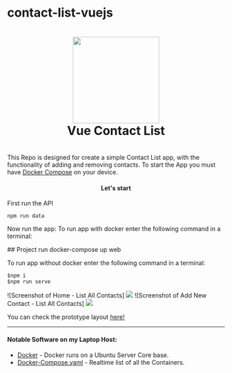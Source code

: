 # contact-list-vuejs

<h1 align="center">
  <a name="logo"><img src="https://imgur.com/MHd5tT9" width="200"></a>
  <br>
  Vue Contact List
</h1>
<br>
This Repo is designed for create a simple Contact List app, with the functionality of adding and removing contacts. To start the App you must have <a href="https://docs.docker.com/compose/install/">Docker Compose</a> on your device. 
<div align="center"><a name="menu"></a>
    <h4>
      Let's start
    </h4>
</div>
<p>First run the API</p>

```
npm run data

```
<p>Now run the app: To run app with docker enter the following command in a terminal:</p>
## Project run
docker-compose up web

<p>To run app without docker enter the following command in a terminal:</p>

```
$npm i
$npm run serve
```

![Screenshot of Home - List All Contacts]
<img src="https://imgur.com/x5Bg4Pm"/>
![Screenshot of Add New Contact - List All Contacts]
<img src="https://imgur.com/tl79tfU"/>

You can check the prototype layout <a href="https://www.figma.com/file/sc8sN7Qnpup2QjYSkgrzfd/Untitled?node-id=2%3A8">here!</a>

<hr>

#### <a name="software"></a>Notable Software on my Laptop Host:

* [Docker](https://Docker.com) - Docker runs on a Ubuntu Server Core base.
* [Docker-Compose.yaml](https://github.com/CCOSTAN/Docker_Support) - Realtime list of all the Containers.
